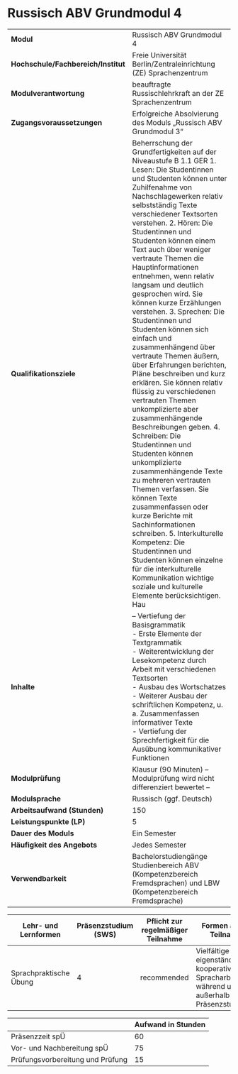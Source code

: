 # Russisch ABV Grundmodul 4
|                                    |   |
|------------------------------------|---|
|**Modul**                           | Russisch ABV Grundmodul 4 |
|**Hochschule/Fachbereich/Institut** | Freie Universität Berlin/Zentraleinrichtung (ZE) Sprachenzentrum |
|**Modulverantwortung**              | beauftragte Russischlehrkraft an der ZE Sprachenzentrum |
|**Zugangsvoraussetzungen**          | Erfolgreiche Absolvierung des Moduls „Russisch ABV Grundmodul 3“ |
|**Qualifikationsziele**             | Beherrschung der Grundfertigkeiten auf der Niveaustufe B 1.1 GER 1. Lesen: Die Studentinnen und Studenten können unter Zuhilfenahme von Nachschlagewerken relativ selbstständig Texte verschiedener Textsorten verstehen. 2. Hören: Die Studentinnen und Studenten können einem Text auch über weniger vertraute Themen die Hauptinformationen entnehmen, wenn relativ langsam und deutlich gesprochen wird. Sie können kurze Erzählungen verstehen. 3. Sprechen: Die Studentinnen und Studenten können sich einfach und zusammenhängend über vertraute Themen äußern, über Erfahrungen berichten, Pläne beschreiben und kurz erklären. Sie können relativ flüssig zu verschiedenen vertrauten Themen unkomplizierte aber zusammenhängende Beschreibungen geben. 4. Schreiben: Die Studentinnen und Studenten können unkomplizierte zusammenhängende Texte zu mehreren vertrauten Themen verfassen. Sie können Texte zusammenfassen oder kurze Berichte mit Sachinformationen schreiben. 5. Interkulturelle Kompetenz: Die Studentinnen und Studenten können einzelne für die interkulturelle Kommunikation wichtige soziale und kulturelle Elemente berücksichtigen. Hau |
|**Inhalte**                         | – Vertiefung der Basisgrammatik<br>- Erste Elemente der Textgrammatik<br>- Weiterentwicklung der Lesekompetenz durch Arbeit mit verschiedenen Textsorten<br>- Ausbau des Wortschatzes<br>- Weiterer Ausbau der schriftlichen Kompetenz, u. a. Zusammenfassen informativer Texte<br>- Vertiefung der Sprechfertigkeit für die Ausübung kommunikativer Funktionen |
|**Modulprüfung**                    | Klausur (90 Minuten) – Modulprüfung wird nicht differenziert bewertet – |
|**Modulsprache**                    | Russisch (ggf. Deutsch) |
|**Arbeitsaufwand (Stunden)**        | 150 |
|**Leistungspunkte (LP)**            | 5 |
|**Dauer des Moduls**                | Ein Semester |
|**Häufigkeit des Angebots**         | Jedes Semester |
|**Verwendbarkeit**                  | Bachelorstudiengänge Studienbereich ABV (Kompetenzbereich<br>Fremdsprachen) und LBW (Kompetenzbereich Fremdsprache) |

| Lehr- und Lernformen | Präsenzstudium <br> (SWS) | Pflicht zur regelmäßiger Teilnahme | Formen aktiver Teilnahme |
| ---------------------|---------------------------|------------------------------------|------------------------- |
| Sprachpraktische Übung | 4                         | recommended                        | Vielfältige eigenständige und kooperative Spracharbeit während und außerhalb der Präsenzstudienzeit |

|   | Aufwand in Stunden |
| - |--------------------|
| Präsenzzeit spÜ                          | 60    |
| Vor- und Nachbereitung spÜ               | 75    |
| Prüfungsvorbereitung und Prüfung         | 15    |
